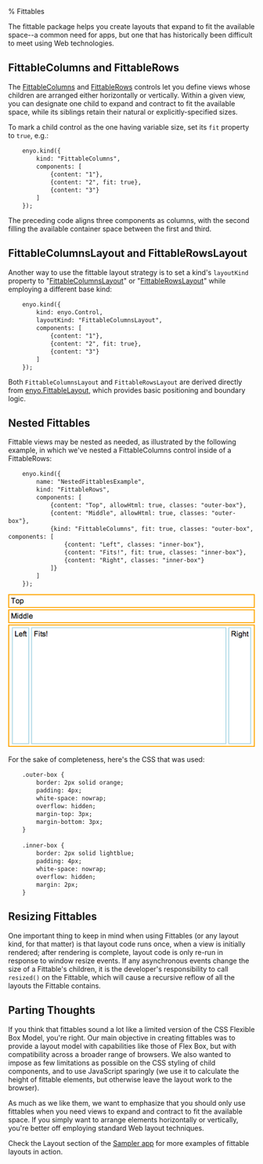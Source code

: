 % Fittables

The fittable package helps you create layouts that expand to fit the available
space--a common need for apps, but one that has historically been difficult to
meet using Web technologies.

## FittableColumns and FittableRows

The [FittableColumns](../../api.html#enyo.FittableColumns) and
[FittableRows](../../api.html#enyo.FittableColumns) controls let you
define views whose children are arranged either horizontally or vertically.
Within a given view, you can designate one child to expand and contract to fit
the available space, while its siblings retain their natural or
explicitly-specified sizes.

To mark a child control as the one having variable size, set its `fit` property
to `true`, e.g.:

        enyo.kind({
            kind: "FittableColumns",
            components: [
                {content: "1"},
                {content: "2", fit: true},
                {content: "3"}
            ]
        });

The preceding code aligns three components as columns, with the second filling
the available container space between the first and third.

## FittableColumnsLayout and FittableRowsLayout

Another way to use the fittable layout strategy is to set a kind's `layoutKind`
property to "[FittableColumnsLayout](../../api.html#enyo.FittableColumnsLayout)"
or "[FittableRowsLayout](../../api.html#enyo.FittableRowsLayout)" while
employing a different base kind:

        enyo.kind({
            kind: enyo.Control,
            layoutKind: "FittableColumnsLayout",
            components: [
                {content: "1"},
                {content: "2", fit: true},
                {content: "3"}
            ]
        });

Both `FittableColumnsLayout` and `FittableRowsLayout` are derived directly from
[enyo.FittableLayout](../../api.html#enyo.FittableLayout), which
provides basic positioning and boundary logic.

## Nested Fittables

Fittable views may be nested as needed, as illustrated by the following example,
in which we've nested a FittableColumns control inside of a FittableRows:

        enyo.kind({
            name: "NestedFittablesExample",
            kind: "FittableRows",
            components: [
                {content: "Top", allowHtml: true, classes: "outer-box"},
                {content: "Middle", allowHtml: true, classes: "outer-box"},
                {kind: "FittableColumns", fit: true, classes: "outer-box", components: [
                    {content: "Left", classes: "inner-box"},
                    {content: "Fits!", fit: true, classes: "inner-box"},
                    {content: "Right", classes: "inner-box"}
                ]}
            ]
        });

![_Nested Fittables_](../../assets/fittables-1.png)

For the sake of completeness, here's the CSS that was used:

        .outer-box {
            border: 2px solid orange;
            padding: 4px;
            white-space: nowrap;
            overflow: hidden;
            margin-top: 3px;
            margin-bottom: 3px;
        }

        .inner-box {
            border: 2px solid lightblue;
            padding: 4px;
            white-space: nowrap;
            overflow: hidden;
            margin: 2px;
        }

## Resizing Fittables

One important thing to keep in mind when using Fittables (or any layout kind,
for that matter) is that layout code runs once, when a view is initially
rendered; after rendering is complete, layout code is only re-run in response to
window resize events.  If any asynchronous events change the size of a
Fittable's children, it is the developer's responsibility to call `resized()` on
the Fittable, which will cause a recursive reflow of all the layouts the
Fittable contains.

## Parting Thoughts

If you think that fittables sound a lot like a limited version of the CSS
Flexible Box Model, you're right.  Our main objective in creating fittables was
to provide a layout model with capabilities like those of Flex Box, but with
compatibility across a broader range of browsers.  We also wanted to impose as
few limitations as possible on the CSS styling of child components, and to use
JavaScript sparingly (we use it to calculate the height of fittable elements,
but otherwise leave the layout work to the browser).

As much as we like them, we want to emphasize that you should only use
fittables when you need views to expand and contract to fit the available space.
If you simply want to arrange elements horizontally or vertically, you're better
off employing standard Web layout techniques. 

Check the Layout section of the [Sampler app](http://enyojs.com/sampler/) for
more examples of fittable layouts in action.